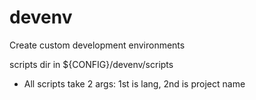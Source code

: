 # devenv

Create custom development environments

scripts dir in ${CONFIG}/devenv/scripts

- All scripts take 2 args: 1st is lang, 2nd is project name
